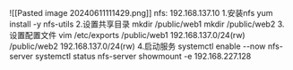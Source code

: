 
![[Pasted image 20240611111429.png]]
nfs: 192.168.137.10
1.安装nfs
yum install -y nfs-utils
2.设置共享目录
mkdir /public/web1
mkdir /public/web2
3.设置配置文件
vim /etc/exports
/public/web1 192.168.137.0/24(rw)
/public/web2 192.168.137.0/24(rw)
4.启动服务
systemctl enable --now nfs-server
systemctl status nfs-server
showmount -e 192.168.227.128

